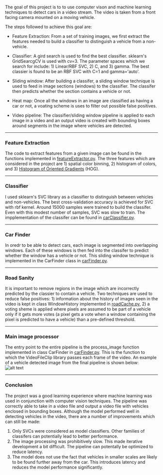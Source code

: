 The goal of this project is to to use computer vison and machine learning techniques to detect cars in a video stream. The video is taken from a front facing camera mounted on a moving vehicle. 

The steps followed to achieve this goal are:

* Feature Extraction: From a set of training images, we first extract the features needed to build a classifier to distinguish a vehicle from a non-vehicle. 

* Classifier: A gird search is used to find the best classifier. sklearn's GridSearcgCV is used with cv=3. The parameter spaces which we search for include: 1) Linear/RBF SVC, 2) C, and 3) gamma. The best classier is found to be an RBF SVC with C=1 and gamma='auto'. 

* Sliding window: After building a classifer, a sliding window technique is used to feed in image sections (windows) to the classifier. The classifer then predicts whether the section contains a vehicle or not.  

* Heat map: Once all the windows in an image are classified as having a car or not, a voating scheme is uses to filter out possible false positives.

* Video pipeline: The classifier/sliding window pipeline is applied to each image in a video and an output video is created with bounding boxes around segments in the image where vehicles are detected.


[//]: # (Image References)

[image1]: ./output_images/___.jpg "Vehicle detected image"

---

### Feature Extraction
The code to extract features from a given image can be found in the functions implemented in [featureExtractor.py](#link). The three features which are considered in the project are 1) spatial color binning, 2) histogram of colors, and 3) [Histogram of Oriented Gradients](#link) (HOG).  

---

### Classifier
I used sklearn's SVC library as a classifier to distinguish between vehicles and non-vehicles. The best cross-validation accuracy is achieved for SVC with rbf kernel. Around 15000 samples were trained to build the classifer. Even with this modest number of samples, SVC was slow to train. The impplementation of the classifer can be found in [carClassifier.py](#link). 

---

### Car Finder
In oredr to be able to detect cars, each image is segmented into overlapping windows. Each of these windows is then fed into the classifer to predict whether the window has a vehicle or not. This sliding window technique is implemented in the CarFinder class in [carFinder.py](#link). 

---

### Road Sanity
It is important to remove regions in the image which are incorrectly predicted by the classier to contain a vehicle. Two techniques are used to reduce false positives: 1) information about the history of images seen in the video is kept in class WindowHistory implemented in [roadCache.py](#link), 2) a voting sheme is applied where pixels are assumed to be part of a vehicle only if it gets more votes (a pixel gets a vote when a window containing the pixel is predicted to have a vehicle) than a pre-defined threshold.   

---

### Main image processor
The entry point to the entire pipeline is the process_image function implemented in class CarFinder in [carFinder.py](#link). This is the function to which the VideoFileClip library passes each frame of the video. An example of a vehicle detected image from the final pipeline is shown below:
![alt text][image1]

--- 

###

### Conclusion
The project was a good learning experience where machine learning was used in conjunction with computer vision techniques. The pipeline was correctly able to take in a video file and output a video file with vehicles enclosed in bounding boxes. Although the model performed well in detecting vehicles in the video, there are a number of improvements which can still be made:
1) Only SVCs were considered as model classifiers. Other families of classifers can potentially lead to better performance. 
2) The image processing was prohibitively slow. This made iterative development a bit difficult. The pipeline can potentally be optimized to reduce latency.
3) The model does not use the fact that vehicles in smaller scales are likely to be found further away from the car. This introduces latency and reduces the model performance significantly. 
    
